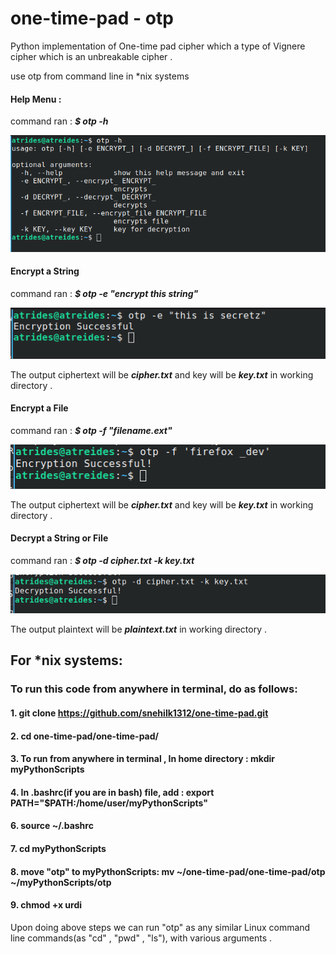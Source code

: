 # one-time-pad - otp
Python implementation of One-time pad cipher which a type of Vignere cipher which is an unbreakable cipher .

use otp from command line in \*nix systems

#### Help Menu :

command ran : ***$ otp -h***

![Help Menu](https://github.com/snehilk1312/one-time-pad/blob/main/output-screenshots/01_help_menu.png?raw=true)


#### Encrypt a String

command ran : ***$  otp -e "encrypt this string"***


![Encrypting a string](https://github.com/snehilk1312/one-time-pad/blob/main/output-screenshots/02_encrypt%20string.png?raw=true)

The output ciphertext will be ***cipher.txt*** and key will be ***key.txt*** in working directory  .




#### Encrypt a File

command ran : ***$  otp -f "filename.ext"***


![Encrypting a File](https://github.com/snehilk1312/one-time-pad/blob/main/output-screenshots/03_encrypt_file.png?raw=true)

The output ciphertext will be ***cipher.txt*** and key will be ***key.txt*** in working directory  .




#### Decrypt a String or File

command ran : ***$  otp -d cipher.txt -k key.txt***

![Decrypting a file or string](https://github.com/snehilk1312/one-time-pad/blob/main/output-screenshots/04_decode.png?raw=true)

The output plaintext will be ***plaintext.txt*** in working directory  .




## For \*nix systems: 

### To run this code from anywhere in terminal, do as follows:



#### 1. git clone https://github.com/snehilk1312/one-time-pad.git

#### 2. cd one-time-pad/one-time-pad/

#### 3. To run from anywhere in terminal , In home directory : mkdir myPythonScripts

#### 4. In .bashrc(if you are in bash) file, add : export PATH="$PATH:/home/user/myPythonScripts"

#### 6. source ~/.bashrc

#### 7. cd myPythonScripts

#### 8. move "otp" to myPythonScripts: mv ~/one-time-pad/one-time-pad/otp ~/myPythonScripts/otp

#### 9. chmod +x urdi



Upon doing above steps we can run "otp" as any similar Linux command line commands(as "cd" , "pwd" , "ls"), with various arguments . 


